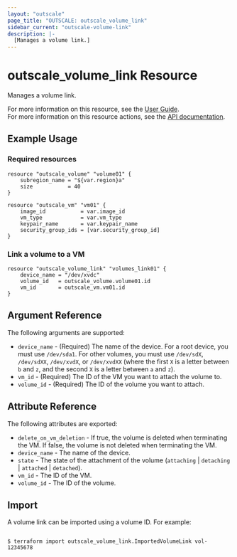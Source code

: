 ```yaml
---
layout: "outscale"
page_title: "OUTSCALE: outscale_volume_link"
sidebar_current: "outscale-volume-link"
description: |-
  [Manages a volume link.]
---
```


# outscale_volume_link Resource

Manages a volume link.

For more information on this resource, see the [User Guide](https://docs.outscale.com/en/userguide/About-Volumes.html).  
For more information on this resource actions, see the [API documentation](https://docs.outscale.com/api#3ds-outscale-api-volume).

## Example Usage

### Required resources

```hcl
resource "outscale_volume" "volume01" {
	subregion_name = "${var.region}a"
	size           = 40
}

resource "outscale_vm" "vm01" {
	image_id           = var.image_id
	vm_type            = var.vm_type
	keypair_name       = var.keypair_name
	security_group_ids = [var.security_group_id]
}
```

### Link a volume to a VM

```hcl
resource "outscale_volume_link" "volumes_link01" {
	device_name = "/dev/xvdc"
	volume_id   = outscale_volume.volume01.id
	vm_id       = outscale_vm.vm01.id
}
```

## Argument Reference

The following arguments are supported:

* `device_name` - (Required) The name of the device. For a root device, you must use `/dev/sda1`. For other volumes, you must use `/dev/sdX`, `/dev/sdXX`, `/dev/xvdX`, or `/dev/xvdXX` (where the first `X` is a letter between `b` and `z`, and the second `X` is a letter between `a` and `z`).
* `vm_id` - (Required) The ID of the VM you want to attach the volume to.
* `volume_id` - (Required) The ID of the volume you want to attach.

## Attribute Reference

The following attributes are exported:

* `delete_on_vm_deletion` - If true, the volume is deleted when terminating the VM. If false, the volume is not deleted when terminating the VM.
* `device_name` - The name of the device.
* `state` - The state of the attachment of the volume (`attaching` | `detaching` | `attached` | `detached`).
* `vm_id` - The ID of the VM.
* `volume_id` - The ID of the volume.

## Import

A volume link can be imported using a volume ID. For example:

```console

$ terraform import outscale_volume_link.ImportedVolumeLink vol-12345678

```